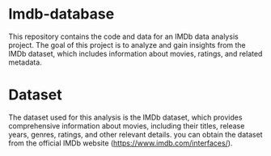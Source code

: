 # Imdb-database
This repository contains the code and data for an IMDb data analysis project. The goal of this project is to analyze and gain insights from the IMDb dataset, which includes information about movies, ratings, and related metadata.
# Dataset
The dataset used for this analysis is the IMDb dataset, which provides comprehensive information about movies, including their titles, release years, genres, ratings, and other relevant details. you can obtain the dataset from the official IMDb website (https://www.imdb.com/interfaces/).
